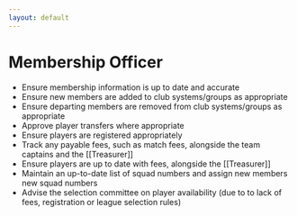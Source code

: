 ```yaml
---
layout: default
---
```


# Membership Officer
- Ensure membership information is up to date and accurate
- Ensure new members are added to club systems/groups as appropriate
- Ensure departing members are removed from club systems/groups as appropriate
- Approve player transfers where appropriate
- Ensure players are registered appropriately
- Track any payable fees, such as match fees, alongside the team captains and the [[Treasurer]]
- Ensure players are up to date with fees, alongside the [[Treasurer]]
- Maintain an up-to-date list of squad numbers and assign new members new squad numbers
- Advise the selection committee on player availability (due to to lack of fees, registration or league selection rules)